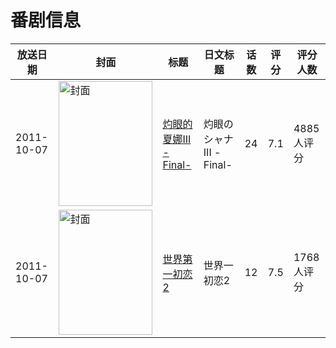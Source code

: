 # 番剧信息

|放送日期|封面|标题|日文标题|话数|评分|评分人数|
|---|---|---|---|---|---|---|
|2011-10-07|<img src="//lain.bgm.tv/pic/cover/c/56/47/18631_j5o2m.jpg" alt="封面" style="width:150px;height:200px;object-fit:cover;">|[灼眼的夏娜III -Final-](https://bangumi.tv/subject/18631)|灼眼のシャナIII -Final-|24|7.1|4885人评分|
|2011-10-07|<img src="//lain.bgm.tv/pic/cover/c/07/23/20813_Pypxs.jpg" alt="封面" style="width:150px;height:200px;object-fit:cover;">|[世界第一初恋2](https://bangumi.tv/subject/20813)|世界一初恋2|12|7.5|1768人评分|
